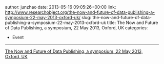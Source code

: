 author: junzhao
date: 2013-05-16 09:05:26+00:00
link: http://www.researchobject.org/the-now-and-future-of-data-publishing-a-symposium-22-may-2013-oxford-uk/
slug: the-now-and-future-of-data-publishing-a-symposium-22-may-2013-oxford-uk
title: The Now and Future of Data Publishing, a symposium, 22 May 2013, Oxford, UK
categories:
- Event
---

[The Now and Future of Data Publishing, a symposium, 22 May 2013, Oxford, UK](http://researchdata.jiscinvolve.org/wp/2013/02/19/the-now-and-future-of-data-publishing-a-symposium-22-may-2013-oxford-uk/)

